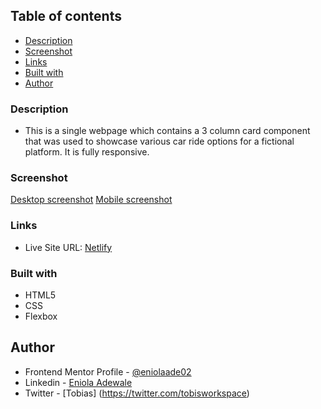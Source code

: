 
## Table of contents
- [Description](#description)
- [Screenshot](#screenshot)
- [Links](#links)
- [Built with](#built-with)
- [Author](#author)

### Description
- This is a single webpage which contains a 3 column card component that was used to showcase various car ride options for a fictional platform. It is fully responsive.

### Screenshot

[Desktop screenshot](./images/desktop%20screenshot.png)
[Mobile screenshot](./images/mobile%20screenshot.png)



### Links

- Live Site URL: [Netlify](https://columncardcomponent3.netlify.app/)

### Built with

- HTML5
- CSS
- Flexbox


## Author
- Frontend Mentor Profile - [@eniolaade02](https://www.frontendmentor.io/profile/eniolaade02)
- Linkedin - [Eniola Adewale](https://www.linkedin.com/in/eniolaade/)
- Twitter - [Tobias] (https://twitter.com/tobisworkspace)


